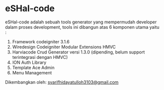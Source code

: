 # eSHal-code 

eSHal-code adalah sebuah tools generator yang mempermudah developer dalam proses development, tools ini dibangun atas 6 komponen utama yaitu :
1. Framework codeigniter 3.1.6 
2. Wiredesign Codeigniter Modular Extensions HMVC
3. Harviacode Crud Generator versi 1.3.0 (dipending, belum support terintegrasi dengan HMVC)
4. ION Auth Library
5. Template Ace Admin
6. Menu Management

Dikembangkan oleh: syarifhidayatulloh3103@gmail.com